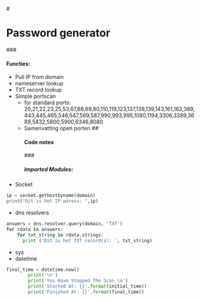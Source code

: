 #<h1> Password generator </h1>
###<h4>Functies:</h4>

* Pull IP from domain
* nameserver lookup
* TXT record lookup
* Simple portscan
    * for standard ports: 20,21,22,23,25,53,67,68,69,80,110,119,123,137,138,139,143,161,162,389,443,445,465,546,547,569,587,990,993,995,1080,1194,3306,3389,3689,5432,5800,5900,6346,8080
    * Samenvatting open porten
##<h4>Code notes</h4>
###<h5>Imported Modules:</h5>
* Socket
```python
ip = socket.gethostbyname(domain)
print("Dit is het IP adress: ",ip)
```
* dns resolvers
```python
answers = dns.resolver.query(domain, 'TXT')
for rdata in answers:
    for txt_string in rdata.strings:
      print ('Dit is het TXT record(s): ', txt_string)
```
* sys
* datetime
```python
final_time = datetime.now()
        print('\n')
        print('You Have Stopped The Scan.\n')
        print('Started At: {}'.format(initial_time))
        print('Finished At: {}'.format(final_time))
```








